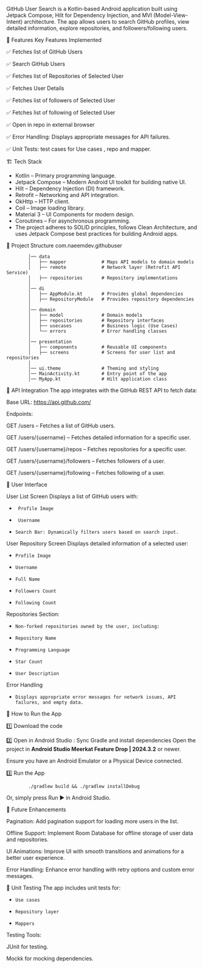GitHub User Search is a Kotlin-based Android application built using Jetpack Compose, Hilt for Dependency Injection, and MVI (Model-View-Intent) architecture. 
The app allows users to search GitHub profiles, view detailed information, 
explore repositories, and followers/following users.

📌 Features
Key Features Implemented

✅ Fetches list of GitHub Users

✅ Search GitHub Users

✅ Fetches list of Repositories of Selected User

✅ Fetches User Details

✅ Fetches list of followers of Selected User

✅ Fetches list of following of Selected User

✅ Open in repo in external browser

✅ Error Handling: Displays appropriate messages for API failures.

✅ Unit Tests: test cases for Use cases , repo and mapper.

🏗️ Tech Stack

* Kotlin – Primary programming language.
* Jetpack Compose – Modern Android UI toolkit for building native UI.
* Hilt – Dependency Injection (DI) framework.
* Retrofit – Networking and API integration.
* OkHttp – HTTP client.
* Coil – Image loading library.
* Material 3 – UI Components for modern design.
* Coroutines – For asynchronous programming.
* The project adheres to SOLID principles, follows Clean Architecture, and uses Jetpack Compose best practices for building Android apps.


📂 Project Structure
            com.naeemdev.githubuser
            
            │── data
            │   ├── mapper             # Maps API models to domain models
            │   ├── remote             # Network layer (Retrofit API Service)
            │   ├── repositories       # Repository implementations
            │   
            │── di
            │   ├── AppModule.kt       # Provides global dependencies
            │   ├── RepositoryModule   # Provides repository dependencies
            │   
            │── domain
            │   ├── model              # Domain models
            │   ├── repositories       # Repository interfaces
            │   ├── usecases           # Business logic (Use Cases)
            │   └── errors             # Error handling classes
            │
            │── presentation
            │   ├── components         # Reusable UI components
            │   ├── screens            # Screens for user list and repositories
            │
            │── ui.theme               # Theming and styling
            │── MainActivity.kt        # Entry point of the app
            │── MyApp.kt               # Hilt application class

🔗 API Integration
The app integrates with the GitHub REST API to fetch data:

Base URL: https://api.github.com/

Endpoints:

GET /users – Fetches a list of GitHub users.

GET /users/{username} – Fetches detailed information for a specific user.

GET /users/{username}/repos – Fetches repositories for a specific user.

GET /users/{username}/followers – Fetches followers of a user.

GET /users/{username}/following – Fetches following of a user.


📱 User Interface

User List Screen
Displays a list of GitHub users with:
*      Profile Image
*      Username 
*     Search Bar: Dynamically filters users based on search input.


User Repository Screen
Displays detailed information of a selected user:

*     Profile Image
*     Username
*     Full Name
*     Followers Count
*     Following Count

Repositories Section:
*     Non-forked repositories owned by the user, including:
*     Repository Name
*     Programming Language
*     Star Count
*     User Description

Error Handling
*     Displays appropriate error messages for network issues, API failures, and empty data.


🚀 How to Run the App

1️⃣ Download the code

2️⃣ Open in Android Studio : Sync Gradle and install dependencies
Open the project in  **Android Studio Meerkat Feature Drop | 2024.3.2** or newer.

Ensure you have an Android Emulator or a Physical Device connected.

3️⃣ Run the App

            ./gradlew build && ./gradlew installDebug


Or, simply press Run ▶️ in Android Studio.

🎯 Future Enhancements

Pagination: Add pagination support for loading more users in the list.

Offline Support: Implement Room Database for offline storage of user data and repositories.

UI Animations: Improve UI with smooth transitions and animations for a better user experience.

Error Handling: Enhance error handling with retry options and custom error messages.

🧪 Unit Testing
The app includes unit tests for:

*     Use cases
*     Repository layer
*     Mappers

Testing Tools:

JUnit for testing.

Mockk for mocking dependencies.
